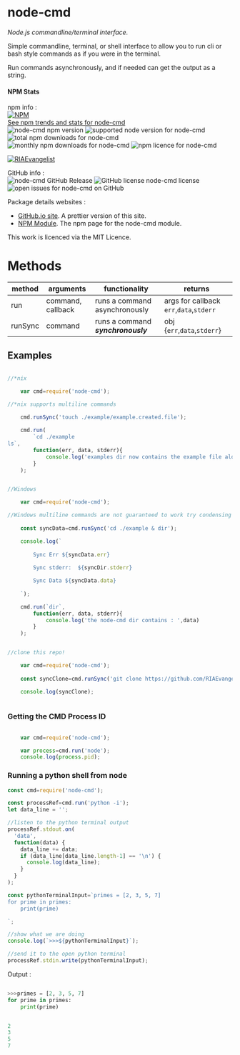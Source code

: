 # node-cmd

*Node.js commandline/terminal interface.*  

Simple commandline, terminal, or shell interface to allow you to run cli or bash style commands as if you were in the terminal.

Run commands asynchronously, and if needed can get the output as a string.

#### NPM Stats

npm info :    
[![NPM](https://nodei.co/npm/node-cmd.png?downloads=true&downloadRank=true&stars=true)](https://nodei.co/npm/node-cmd/)  
[See npm trends and stats for node-cmd](http://npm-stat.com/charts.html?package=node-cmd&author=&from=&to=)  
![node-cmd npm version](https://img.shields.io/npm/v/node-cmd.svg) ![supported node version for node-cmd](https://img.shields.io/node/v/node-cmd.svg) ![total npm downloads for node-cmd](https://img.shields.io/npm/dt/node-cmd.svg) ![monthly npm downloads for node-cmd](https://img.shields.io/npm/dm/node-cmd.svg) ![npm licence for node-cmd](https://img.shields.io/npm/l/node-cmd.svg)

[![RIAEvangelist](https://avatars3.githubusercontent.com/u/369041?v=3&s=100)](https://github.com/RIAEvangelist)

GitHub info :  
![node-cmd GitHub Release](https://img.shields.io/github/release/RIAEvangelist/node-cmd.svg) ![GitHub license node-cmd license](https://img.shields.io/github/license/RIAEvangelist/node-cmd.svg) ![open issues for node-cmd on GitHub](https://img.shields.io/github/issues/RIAEvangelist/node-cmd.svg)

Package details websites :
* [GitHub.io site](http://riaevangelist.github.io/node-cmd/ "node-cmd documentation"). A prettier version of this site.
* [NPM Module](https://www.npmjs.org/package/node-cmd "node-cmd npm module"). The npm page for the node-cmd module.

This work is licenced via the MIT Licence.


# Methods

|method | arguments | functionality | returns |
|-------|-----------|---------------|---------|
|run    | command, callback | runs a command asynchronously| args for callback `err`,`data`,`stderr` |
|runSync| command   | runs a command ***synchronously*** | obj {`err`,`data`,`stderr`} |


## Examples

```javascript

//*nix

    var cmd=require('node-cmd');

//*nix supports multiline commands
    
    cmd.runSync('touch ./example/example.created.file');

    cmd.run(
        `cd ./example
ls`,
        function(err, data, stderr){
            console.log('examples dir now contains the example file along with : ',data)
        }
    );

```

```javascript

//Windows

    var cmd=require('node-cmd');

//Windows multiline commands are not guaranteed to work try condensing to a single line.
    
    const syncData=cmd.runSync('cd ./example & dir');

    console.log(`
    
        Sync Err ${syncData.err}
        
        Sync stderr:  ${syncDir.stderr}

        Sync Data ${syncData.data}
    
    `);

    cmd.run(`dir`,
        function(err, data, stderr){
            console.log('the node-cmd dir contains : ',data)
        }
    );

```

```javascript

//clone this repo!

    var cmd=require('node-cmd');
    
    const syncClone=cmd.runSync('git clone https://github.com/RIAEvangelist/node-cmd.git');

    console.log(syncClone);
    
```


### Getting the CMD Process ID

```javascript

    var cmd=require('node-cmd');

    var process=cmd.run('node');
    console.log(process.pid);

```

### Running a python shell from node

```javascript
const cmd=require('node-cmd');

const processRef=cmd.run('python -i');
let data_line = '';

//listen to the python terminal output
processRef.stdout.on(
  'data',
  function(data) {
    data_line += data;
    if (data_line[data_line.length-1] == '\n') {
      console.log(data_line);
    }
  }
);

const pythonTerminalInput=`primes = [2, 3, 5, 7]
for prime in primes:
    print(prime)

`;

//show what we are doing
console.log(`>>>${pythonTerminalInput}`);

//send it to the open python terminal
processRef.stdin.write(pythonTerminalInput);

```

Output :

```python

>>>primes = [2, 3, 5, 7]
for prime in primes:
    print(prime)


2
3
5
7


```
